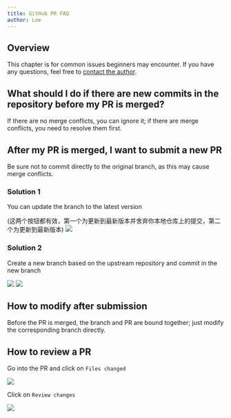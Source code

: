 ```yaml
---
title: GitHub PR FAQ
author: Lee
---
```


## Overview

This chapter is for common issues beginners may encounter. If you have any questions, feel free to [contact the author](https://github.com/Leetfs).

## What should I do if there are new commits in the repository before my PR is merged?

If there are no merge conflicts, you can ignore it; if there are merge conflicts, you need to resolve them first.

## After my PR is merged, I want to submit a new PR

Be sure not to commit directly to the original branch, as this may cause merge conflicts.

### Solution 1

You can update the branch to the latest version

(这两个按钮都有效，第一个为更新到最新版本并舍弃你本地仓库上的提交，第二个为更新到最新版本)
![](/tips/git/github-img/image11.png)

### Solution 2

Create a new branch based on the upstream repository and commit in the new branch

![](/tips/git/github-img/image12.png)
![](/tips/git/github-img/image13.png)

## How to modify after submission

Before the PR is merged, the branch and PR are bound together; just modify the corresponding branch directly.

## How to review a PR

Go into the PR and click on `Files changed`

![](/tips/git/github-img/image14.png)

Click on `Review changes`

![](/tips/git/github-img/image15.png)
